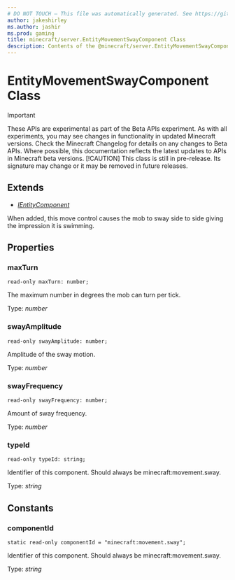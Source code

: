 ```yaml
---
# DO NOT TOUCH — This file was automatically generated. See https://github.com/mojang/minecraftapidocsgenerator to modify descriptions, examples, etc.
author: jakeshirley
ms.author: jashir
ms.prod: gaming
title: minecraft/server.EntityMovementSwayComponent Class
description: Contents of the @minecraft/server.EntityMovementSwayComponent class.
---
```

# EntityMovementSwayComponent Class
>[!IMPORTANT]
>These APIs are experimental as part of the Beta APIs experiment. As with all experiments, you may see changes in functionality in updated Minecraft versions. Check the Minecraft Changelog for details on any changes to Beta APIs. Where possible, this documentation reflects the latest updates to APIs in Minecraft beta versions.
> [!CAUTION]
> This class is still in pre-release.  Its signature may change or it may be removed in future releases.

## Extends
- [*IEntityComponent*](IEntityComponent.md)

When added, this move control causes the mob to sway side to side giving the impression it is swimming.

## Properties

### **maxTurn**
`read-only maxTurn: number;`

The maximum number in degrees the mob can turn per tick.

Type: *number*

### **swayAmplitude**
`read-only swayAmplitude: number;`

Amplitude of the sway motion.

Type: *number*

### **swayFrequency**
`read-only swayFrequency: number;`

Amount of sway frequency.

Type: *number*

### **typeId**
`read-only typeId: string;`

Identifier of this component. Should always be minecraft:movement.sway.

Type: *string*

## Constants

### **componentId**
`static read-only componentId = "minecraft:movement.sway";`

Identifier of this component. Should always be minecraft:movement.sway.

Type: *string*
